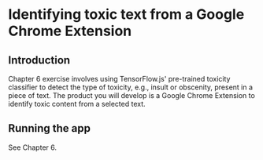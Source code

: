 # Identifying toxic text from a Google Chrome Extension

## Introduction
Chapter 6 exercise involves using TensorFlow.js' pre-trained toxicity classifier to detect the type of toxicity, e.g., insult or obscenity, present in a piece of text. The product you will develop is a Google Chrome Extension to identify toxic content from a selected text.


## Running the app
See Chapter 6.